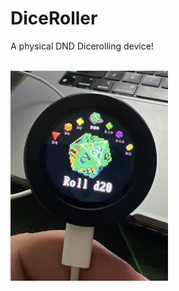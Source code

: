 # DiceRoller
 A physical DND Dicerolling device!

</br>
<img src="Images/IMG_3517.jpg" width="50%">

